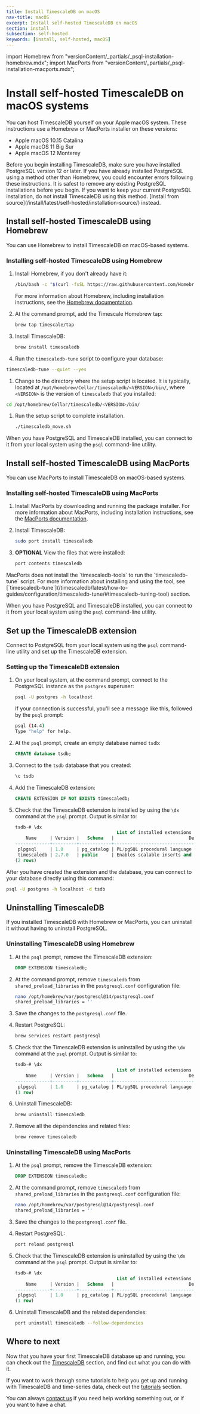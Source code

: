 ```yaml
---
title: Install TimescaleDB on macOS
nav-title: macOS
excerpt: Install self-hosted TimescaleDB on macOS
section: install
subsection: self-hosted
keywords: [install, self-hosted, macOS]
---
```


import Homebrew from "versionContent/_partials/_psql-installation-homebrew.mdx";
import MacPorts from "versionContent/_partials/_psql-installation-macports.mdx";

# Install self-hosted TimescaleDB on macOS systems

You can host TimescaleDB yourself on your Apple macOS system.
These instructions use a Homebrew or MacPorts installer on these versions:

*   Apple macOS 10.15 Catalina
*   Apple macOS 11 Big Sur
*   Apple macOS 12 Monterey

<highlight type="important">
Before you begin installing TimescaleDB, make sure you have installed PostgreSQL
version 12 or later.
</highlight>

<highlight type="warning">
If you have already installed PostgreSQL using a method other than Homebrew, you
could encounter errors following these instructions. It is safest to remove any
existing PostgreSQL installations before you begin. If you want to keep your
current PostgreSQL installation, do not install TimescaleDB using this method.
[Install from source](/install/latest/self-hosted/installation-source/)
instead.
</highlight>

## Install self-hosted TimescaleDB using Homebrew

You can use Homebrew to install TimescaleDB on macOS-based systems.

<procedure>

### Installing self-hosted TimescaleDB using Homebrew

1.  Install Homebrew, if you don't already have it:

    ```bash
    /bin/bash -c "$(curl -fsSL https://raw.githubusercontent.com/Homebrew/install/HEAD/install.sh)"
    ```

    For more information about Homebrew, including installation instructions,
    see the [Homebrew documentation][homebrew].
1.  At the command prompt, add the Timescale Homebrew tap:

    ```bash
    brew tap timescale/tap
    ```

1.  Install TimescaleDB:

    ```bash
    brew install timescaledb
    ```

1.  Run the `timescaledb-tune` script to configure your database:

   ```bash
   timescaledb-tune --quiet --yes 
   ```

1.  Change to the directory where the setup script is located. It is typically,
   located at `/opt/homebrew/Cellar/timescaledb/<VERSION>/bin/`, where
   `<VERSION>` is the version of `timescaledb` that you installed:

   ```bash
   cd /opt/homebrew/Cellar/timescaledb/<VERSION>/bin/
   ```

1.  Run the setup script to complete installation.

    ```bash
    ./timescaledb_move.sh
    ```

</procedure>

When you have PostgreSQL and TimescaleDB installed, you can connect to it from
your local system using the `psql` command-line utility.

<Homebrew />

## Install self-hosted TimescaleDB using MacPorts

You can use MacPorts to install TimescaleDB on macOS-based systems.

<procedure>

### Installing self-hosted TimescaleDB using MacPorts

1.  Install MacPorts by downloading and running the package installer.
    For more information about MacPorts, including installation instructions,
    see the [MacPorts documentation][macports].
1.  Install TimescaleDB:

    ```bash
    sudo port install timescaledb
    ```

1.  **OPTIONAL** View the files that were installed:

    ```bash
    port contents timescaledb
    ```

<highlight type="important">
MacPorts does not install the `timescaledb-tools` to run the `timescaledb-tune`
script. For more information about installing and using the tool, see
[`timescaledb-tune`](/timescaledb/latest/how-to-guides/configuration/timescaledb-tune/#timescaledb-tuning-tool)
section.
</highlight>

</procedure>

When you have PostgreSQL and TimescaleDB installed, you can connect to it from
your local system using the `psql` command-line utility.

<MacPorts />

## Set up the TimescaleDB extension
Connect to PostgreSQL from your local system using the `psql` command-line
utility and set up the TimescaleDB extension.

<procedure>

### Setting up the TimescaleDB extension

1.  On your local system, at the command prompt, connect to the PostgreSQL
    instance as the `postgres` superuser:

    ```bash
    psql -U postgres -h localhost
    ```

    If your connection is successful, you'll see a message like this, followed
    by the `psql` prompt:

    ```bash
    psql (14.4)
    Type "help" for help.
    ```

1.  At the `psql` prompt, create an empty database named `tsdb`:

    ```sql
    CREATE database tsdb;
    ```

1.  Connect to the `tsdb` database that you created:

    ```sql
    \c tsdb
    ```

1.  Add the TimescaleDB extension:

    ```sql
    CREATE EXTENSION IF NOT EXISTS timescaledb;
    ```

1.  Check that the TimescaleDB extension is installed by using the `\dx`
    command at the `psql` prompt. Output is similar to:

    ```sql
    tsdb-# \dx
                                          List of installed extensions
        Name     | Version |   Schema   |                            Description                            
    -------------+---------+------------+-------------------------------------------------------------------
     plpgsql     | 1.0     | pg_catalog | PL/pgSQL procedural language
     timescaledb | 2.7.0   | public     | Enables scalable inserts and complex queries for time-series data
    (2 rows)
    ```

</procedure>

After you have created the extension and the database, you can connect to your
database directly using this command:

```bash
psql -U postgres -h localhost -d tsdb
```

## Uninstalling TimescaleDB

If you installed TimescaleDB with Homebrew or MacPorts, you can uninstall 
it without having to uninstall PostgreSQL.

<procedure>

### Uninstalling TimescaleDB using Homebrew


1.  At the `psql` prompt, remove the TimescaleDB extension:

    ```sql
    DROP EXTENSION timescaledb;
    ```

1.  At the command prompt, remove `timescaledb` from `shared_preload_libraries` 
    in the `postgresql.conf` configuration file:

    ```bash
    nano /opt/homebrew/var/postgresql@14/postgresql.conf
    shared_preload_libraries = ''
    ```

1.  Save the changes to the `postgresql.conf` file.

1.  Restart PostgreSQL:

    ```bash
    brew services restart postgresql
    ```

1.  Check that the TimescaleDB extension is uninstalled by using the `\dx`
    command at the `psql` prompt. Output is similar to:

    ```sql
    tsdb-# \dx
                                          List of installed extensions
        Name     | Version |   Schema   |                            Description                            
    -------------+---------+------------+-------------------------------------------------------------------
     plpgsql     | 1.0     | pg_catalog | PL/pgSQL procedural language
    (1 row) 
    ```

1.  Uninstall TimescaleDB:

    ```bash
    brew uninstall timescaledb
    ```

1.  Remove all the dependencies and related files:

    ```bash
    brew remove timescaledb
    ```

</procedure>

<procedure>

### Uninstalling TimescaleDB using MacPorts


1.  At the `psql` prompt, remove the TimescaleDB extension:

    ```sql
    DROP EXTENSION timescaledb;
    ```

1.  At the command prompt, remove `timescaledb` from `shared_preload_libraries` 
    in the `postgresql.conf` configuration file:

    ```bash
    nano /opt/homebrew/var/postgresql@14/postgresql.conf
    shared_preload_libraries = ''
    ```

1.  Save the changes to the `postgresql.conf` file.

1.  Restart PostgreSQL:

    ```bash
    port reload postgresql
    ```

1.  Check that the TimescaleDB extension is uninstalled by using the `\dx`
    command at the `psql` prompt. Output is similar to:

    ```sql
    tsdb-# \dx
                                          List of installed extensions
        Name     | Version |   Schema   |                            Description                            
    -------------+---------+------------+-------------------------------------------------------------------
     plpgsql     | 1.0     | pg_catalog | PL/pgSQL procedural language
    (1 row) 
    ```

1.  Uninstall TimescaleDB and the related dependencies:

    ```bash
    port uninstall timescaledb --follow-dependencies
    ```

</procedure>

## Where to next

Now that you have your first TimescaleDB database up and running, you can check
out the [TimescaleDB][tsdb-docs] section, and find out what you can do with it.

If you want to work through some tutorials to help you get up and running with
TimescaleDB and time-series data, check out the [tutorials][tutorials] section.

You can always [contact us][contact] if you need help working something out, or
if you want to have a chat.

[contact]: https://www.timescale.com/contact
[tsdb-docs]: /timescaledb/:currentVersion:/
[tutorials]: /timescaledb/:currentVersion:/tutorials/
[homebrew]: https://docs.brew.sh/Installation
[install-psql]: /timescaledb/:currentVersion:/how-to-guides/connecting/psql/
[macports]: https://guide.macports.org/#installing.macports
